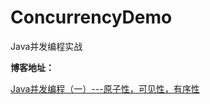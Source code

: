 # ConcurrencyDemo
Java并发编程实战

**博客地址：**

[Java并发编程（一）---原子性，可见性，有序性](https://blog.csdn.net/u014534808/article/details/102782286)
